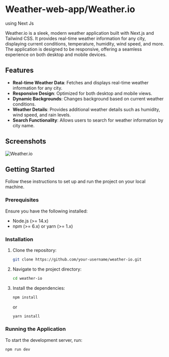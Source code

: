 # Weather-web-app/Weather.io

using Next Js

Weather.io is a sleek, modern weather application built with Next.js and Tailwind CSS. It provides real-time weather information for any city, displaying current conditions, temperature, humidity, wind speed, and more. The application is designed to be responsive, offering a seamless experience on both desktop and mobile devices.

## Features

- **Real-time Weather Data**: Fetches and displays real-time weather information for any city.
- **Responsive Design**: Optimized for both desktop and mobile views.
- **Dynamic Backgrounds**: Changes background based on current weather conditions.
- **Weather Details**: Provides additional weather details such as humidity, wind speed, and rain levels.
- **Search Functionality**: Allows users to search for weather information by city name.


## Screenshots

![Weather.io](path/to/screenshot.png)

## Getting Started

Follow these instructions to set up and run the project on your local machine.

### Prerequisites

Ensure you have the following installed:

- Node.js (>= 14.x)
- npm (>= 6.x) or yarn (>= 1.x)

### Installation

1. Clone the repository:

    ```sh
    git clone https://github.com/your-username/weather-io.git
    ```

2. Navigate to the project directory:

    ```sh
    cd weather-io
    ```

3. Install the dependencies:

    ```sh
    npm install
    ```

    or

    ```sh
    yarn install
    ```

### Running the Application

To start the development server, run:

```sh
npm run dev
